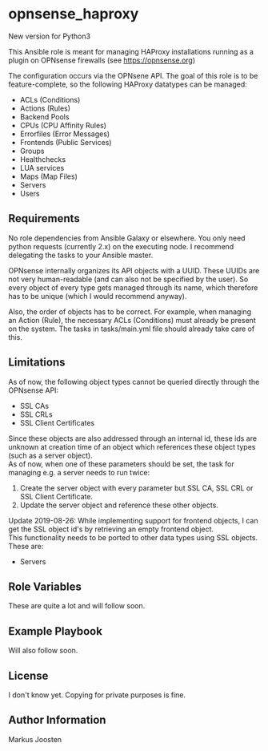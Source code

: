opnsense_haproxy
=========

New version for Python3

This Ansible role is meant for managing HAProxy installations running as a plugin on OPNsense firewalls (see https://opnsense.org)

The configuration occurs via the OPNsene API.
The goal of this role is to be feature-complete, so the following HAProxy datatypes can be managed:

* ACLs (Conditions)
* Actions (Rules)
* Backend Pools
* CPUs (CPU Affinity Rules)
* Errorfiles (Error Messages)
* Frontends (Public Services)
* Groups
* Healthchecks
* LUA services
* Maps (Map Files)
* Servers
* Users


Requirements
------------

No role dependencies from Ansible Galaxy or elsewhere. You only need python requests (currently 2.x) on the executing node.
I recommend delegating the tasks to your Ansible master.

OPNsense internally organizes its API objects with a UUID. 
These UUIDs are not very human-readable (and can also not be specified by the user).
So every object of every type gets managed through its name, which therefore has to be unique (which I would recommend anyway).

Also, the order of objects has to be correct.
For example, when managing an Action (Rule), the necessary ACLs (Conditions) must already be present on the system.
The tasks in tasks/main.yml file should already take care of this.

Limitations
--------------

As of now, the following object types cannot be queried directly through the OPNsense API:  

* SSL CAs
* SSL CRLs
* SSL Client Certificates

Since these objects are also addressed through an internal id, these ids are unknown at creation time of an object which references these object types (such as a server object).  
As of now, when one of these parameters should be set, the task for managing e.g. a server needs to run twice:  

1. Create the server object with every parameter but SSL CA, SSL CRL or SSL Client Certificate.
2. Update the server object and reference these other objects.

Update 2019-08-26:
While implementing support for frontend objects, I can get the SSL object id's by retrieving an empty frontend object.  
This functionality needs to be ported to other data types using SSL objects.  
These are:  

* Servers


Role Variables
--------------

These are quite a lot and will follow soon.


Example Playbook
----------------

Will also follow soon.

License
-------

I don't know yet. Copying for private purposes is fine.

Author Information
------------------

Markus Joosten
